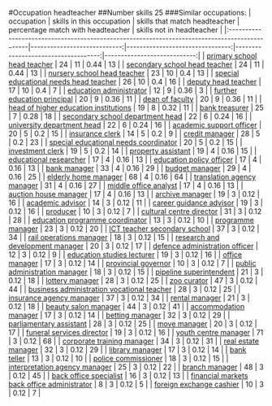 #Occupation headteacher
##Number skills 25
###Similar occupations:
| occupation                                                                                    |   skills in this occupation |   skills that match headteacher |   percentage match with headteacher |   skills not in headteacher |
|:----------------------------------------------------------------------------------------------|----------------------------:|--------------------------------:|------------------------------------:|----------------------------:|
| [primary school head teacher](primary_school_head_teacher.md)                                 |                          24 |                              11 |                                0.44 |                          13 |
| [secondary school head teacher](secondary_school_head_teacher.md)                             |                          24 |                              11 |                                0.44 |                          13 |
| [nursery school head teacher](nursery_school_head_teacher.md)                                 |                          23 |                              10 |                                0.4  |                          13 |
| [special educational needs head teacher](special_educational_needs_head_teacher.md)           |                          26 |                              10 |                                0.4  |                          16 |
| [deputy head teacher](deputy_head_teacher.md)                                                 |                          17 |                              10 |                                0.4  |                           7 |
| [education administrator](education_administrator.md)                                         |                          12 |                               9 |                                0.36 |                           3 |
| [further education principal](further_education_principal.md)                                 |                          20 |                               9 |                                0.36 |                          11 |
| [dean of faculty](dean_of_faculty.md)                                                         |                          20 |                               9 |                                0.36 |                          11 |
| [head of higher education institutions](head_of_higher_education_institutions.md)             |                          19 |                               8 |                                0.32 |                          11 |
| [bank treasurer](bank_treasurer.md)                                                           |                          25 |                               7 |                                0.28 |                          18 |
| [secondary school department head](secondary_school_department_head.md)                       |                          22 |                               6 |                                0.24 |                          16 |
| [university department head](university_department_head.md)                                   |                          22 |                               6 |                                0.24 |                          16 |
| [academic support officer](academic_support_officer.md)                                       |                          20 |                               5 |                                0.2  |                          15 |
| [insurance clerk](insurance_clerk.md)                                                         |                          14 |                               5 |                                0.2  |                           9 |
| [credit manager](credit_manager.md)                                                           |                          28 |                               5 |                                0.2  |                          23 |
| [special educational needs coordinator](special_educational_needs_coordinator.md)             |                          20 |                               5 |                                0.2  |                          15 |
| [investment clerk](investment_clerk.md)                                                       |                          19 |                               5 |                                0.2  |                          14 |
| [property assistant](property_assistant.md)                                                   |                          19 |                               4 |                                0.16 |                          15 |
| [educational researcher](educational_researcher.md)                                           |                          17 |                               4 |                                0.16 |                          13 |
| [education policy officer](education_policy_officer.md)                                       |                          17 |                               4 |                                0.16 |                          13 |
| [bank manager](bank_manager.md)                                                               |                          33 |                               4 |                                0.16 |                          29 |
| [budget manager](budget_manager.md)                                                           |                          29 |                               4 |                                0.16 |                          25 |
| [elderly home manager](elderly_home_manager.md)                                               |                          68 |                               4 |                                0.16 |                          64 |
| [translation agency manager](translation_agency_manager.md)                                   |                          31 |                               4 |                                0.16 |                          27 |
| [middle office analyst](middle_office_analyst.md)                                             |                          17 |                               4 |                                0.16 |                          13 |
| [auction house manager](auction_house_manager.md)                                             |                          17 |                               4 |                                0.16 |                          13 |
| [archive manager](archive_manager.md)                                                         |                          19 |                               3 |                                0.12 |                          16 |
| [academic advisor](academic_advisor.md)                                                       |                          14 |                               3 |                                0.12 |                          11 |
| [career guidance advisor](career_guidance_advisor.md)                                         |                          19 |                               3 |                                0.12 |                          16 |
| [producer](producer.md)                                                                       |                          10 |                               3 |                                0.12 |                           7 |
| [cultural centre director](cultural_centre_director.md)                                       |                          31 |                               3 |                                0.12 |                          28 |
| [education programme coordinator](education_programme_coordinator.md)                         |                          13 |                               3 |                                0.12 |                          10 |
| [programme manager](programme_manager.md)                                                     |                          23 |                               3 |                                0.12 |                          20 |
| [ICT teacher secondary school](ICT_teacher_secondary_school.md)                               |                          37 |                               3 |                                0.12 |                          34 |
| [rail operations manager](rail_operations_manager.md)                                         |                          18 |                               3 |                                0.12 |                          15 |
| [research and development manager](research_and_development_manager.md)                       |                          20 |                               3 |                                0.12 |                          17 |
| [defence administration officer](defence_administration_officer.md)                           |                          12 |                               3 |                                0.12 |                           9 |
| [education studies lecturer](education_studies_lecturer.md)                                   |                          19 |                               3 |                                0.12 |                          16 |
| [office manager](office_manager.md)                                                           |                          17 |                               3 |                                0.12 |                          14 |
| [provincial governor](provincial_governor.md)                                                 |                          10 |                               3 |                                0.12 |                           7 |
| [public administration manager](public_administration_manager.md)                             |                          18 |                               3 |                                0.12 |                          15 |
| [pipeline superintendent](pipeline superintendent.md)                                         |                          21 |                               3 |                                0.12 |                          18 |
| [lottery manager](lottery_manager.md)                                                         |                          28 |                               3 |                                0.12 |                          25 |
| [zoo curator](zoo_curator.md)                                                                 |                          47 |                               3 |                                0.12 |                          44 |
| [business administration vocational teacher](business_administration_vocational_teacher.md)   |                          28 |                               3 |                                0.12 |                          25 |
| [insurance agency manager](insurance_agency_manager.md)                                       |                          37 |                               3 |                                0.12 |                          34 |
| [rental manager](rental_manager.md)                                                           |                          21 |                               3 |                                0.12 |                          18 |
| [beauty salon manager](beauty_salon_manager.md)                                               |                          44 |                               3 |                                0.12 |                          41 |
| [accommodation manager](accommodation_manager.md)                                             |                          17 |                               3 |                                0.12 |                          14 |
| [betting manager](betting_manager.md)                                                         |                          32 |                               3 |                                0.12 |                          29 |
| [parliamentary assistant](parliamentary_assistant.md)                                         |                          28 |                               3 |                                0.12 |                          25 |
| [move manager](move_manager.md)                                                               |                          20 |                               3 |                                0.12 |                          17 |
| [funeral services director](funeral_services_director.md)                                     |                          19 |                               3 |                                0.12 |                          16 |
| [youth centre manager](youth_centre_manager.md)                                               |                          71 |                               3 |                                0.12 |                          68 |
| [corporate training manager](corporate_training_manager.md)                                   |                          34 |                               3 |                                0.12 |                          31 |
| [real estate manager](real_estate_manager.md)                                                 |                          32 |                               3 |                                0.12 |                          29 |
| [library manager](library_manager.md)                                                         |                          17 |                               3 |                                0.12 |                          14 |
| [bank teller](bank_teller.md)                                                                 |                          13 |                               3 |                                0.12 |                          10 |
| [police commissioner](police_commissioner.md)                                                 |                          18 |                               3 |                                0.12 |                          15 |
| [interpretation agency manager](interpretation_agency_manager.md)                             |                          25 |                               3 |                                0.12 |                          22 |
| [branch manager](branch_manager.md)                                                           |                          48 |                               3 |                                0.12 |                          45 |
| [back office specialist](back_office_specialist.md)                                           |                          16 |                               3 |                                0.12 |                          13 |
| [financial markets back office administrator](financial_markets_back_office_administrator.md) |                           8 |                               3 |                                0.12 |                           5 |
| [foreign exchange cashier](foreign_exchange_cashier.md)                                       |                          10 |                               3 |                                0.12 |                           7 |
